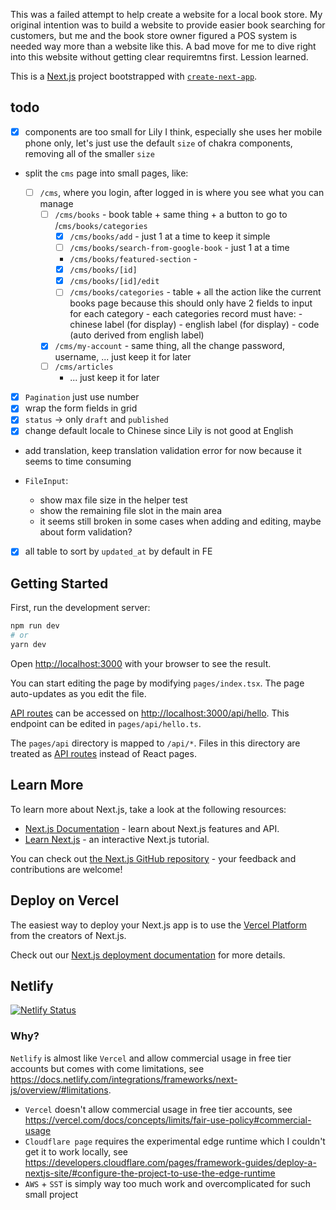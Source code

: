 This was a failed attempt to help create a website for a local book store. My original intention was to build a website to provide easier book searching for customers, but me and the book store owner figured a POS system is needed way more than a website like this. A bad move for me to dive right into this website without getting clear requiremtns first. Lession learned.

This is a [Next.js](https://nextjs.org/) project bootstrapped with [`create-next-app`](https://github.com/vercel/next.js/tree/canary/packages/create-next-app).

## todo

- [x] components are too small for Lily I think, especially she uses her mobile phone only, let's just use the default `size` of chakra components, removing all of the smaller `size`
- split the `cms` page into small pages, like:

  - [ ] `/cms`, where you login, after logged in is where you see what you can manage
    - [ ] `/cms/books` - book table + same thing + a button to go to /`cms/books/categories`
      - [x] `/cms/books/add` - just 1 at a time to keep it simple
      - [ ] `/cms/books/search-from-google-book` - just 1 at a time
      - `/cms/books/featured-section` -
      - [x] `/cms/books/[id]`
      - [x] `/cms/books/[id]/edit`
      - [ ] `/cms/books/categories` - table + all the action like the current books page because this should only have 2 fields to input for each category - each categories record must have: - chinese label (for display) - english label (for display) - code (auto derived from english label)
    - [x] `/cms/my-account` - same thing, all the change password, username, ... just keep it for later
    - [ ] `/cms/articles`
      - ... just keep it for later

- [x] `Pagination` just use number
- [x] wrap the form fields in grid
- [x] `status` -> only `draft` and `published`
- [x] change default locale to Chinese since Lily is not good at English
- add translation, keep translation validation error for now because it seems to time consuming
- `FileInput`:

  - show max file size in the helper test
  - show the remaining file slot in the main area
  - it seems still broken in some cases when adding and editing, maybe about form validation?

- [x] all table to sort by `updated_at` by default in FE

## Getting Started

First, run the development server:

```bash
npm run dev
# or
yarn dev
```

Open [http://localhost:3000](http://localhost:3000) with your browser to see the result.

You can start editing the page by modifying `pages/index.tsx`. The page auto-updates as you edit the file.

[API routes](https://nextjs.org/docs/api-routes/introduction) can be accessed on [http://localhost:3000/api/hello](http://localhost:3000/api/hello). This endpoint can be edited in `pages/api/hello.ts`.

The `pages/api` directory is mapped to `/api/*`. Files in this directory are treated as [API routes](https://nextjs.org/docs/api-routes/introduction) instead of React pages.

## Learn More

To learn more about Next.js, take a look at the following resources:

- [Next.js Documentation](https://nextjs.org/docs) - learn about Next.js features and API.
- [Learn Next.js](https://nextjs.org/learn) - an interactive Next.js tutorial.

You can check out [the Next.js GitHub repository](https://github.com/vercel/next.js/) - your feedback and contributions are welcome!

## Deploy on Vercel

The easiest way to deploy your Next.js app is to use the [Vercel Platform](https://vercel.com/new?utm_medium=default-template&filter=next.js&utm_source=create-next-app&utm_campaign=create-next-app-readme) from the creators of Next.js.

Check out our [Next.js deployment documentation](https://nextjs.org/docs/deployment) for more details.

## Netlify

[![Netlify Status](https://api.netlify.com/api/v1/badges/234ccdd6-1439-49d5-aaca-47cd9a29ab09/deploy-status)](https://app.netlify.com/sites/lilybookshop/deploys)

### Why?

`Netlify` is almost like `Vercel` and allow commercial usage in free tier accounts but comes with come limitations, see https://docs.netlify.com/integrations/frameworks/next-js/overview/#limitations.

- `Vercel` doesn't allow commercial usage in free tier accounts, see https://vercel.com/docs/concepts/limits/fair-use-policy#commercial-usage
- `Cloudflare page` requires the experimental edge runtime which I couldn't get it to work locally, see https://developers.cloudflare.com/pages/framework-guides/deploy-a-nextjs-site/#configure-the-project-to-use-the-edge-runtime
- `AWS` + `SST` is simply way too much work and overcomplicated for such small project
